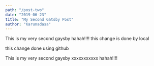 ```yaml
---
path: "/post-two"
date: "2019-06-23"
title: "My Second Gatsby Post"
author: "Karunadasa"
---
```



This is my very second gaysby hahah!!!!
this change is done by local

this change done using github

This is my very second gaysby xxxxxxxxxxx hahah!!!!

